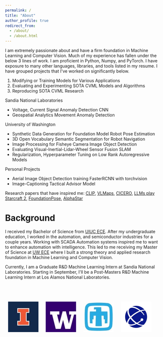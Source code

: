 ```yaml
---
permalink: /
title: "About"
author_profile: true
redirect_from: 
  - /about/
  - /about.html
---
```


I am extremely passionate about and have a firm foundation in Machine Learning and Computer Vision. Much of my experience has fallen under the below 3 lines of work.
I am proficient in Python, Numpy, and PyTorch. I have exposure to many other languages, libraries, and tools listed in my resume. I have grouped projects that I've worked on significantly below. 

1. Modifying or Training Models for Various Applications
2. Evaluating and Experimenting SOTA CVML Models and Algorithms
3. Reproducing SOTA CVML Research

Sandia National Laboratories
-	Voltage, Current Signal Anomaly Detection CNN
- Geospatial Analytics Movement Anomaly Detection

University of Washington
-	Synthetic Data Generation for Foundation Model Robot Pose Estimation
-	3D Open Vocabulary Semantic Segmentation for Robot Navigation
-	Image Processing for Fisheye Camera Image Object Detection
- Evaluating Visual-Inertial-Lidar-Wheel Sensor Fusion SLAM
-	Regularization, Hyperparameter Tuning on Low Rank Autoregressive Models

Personal Projects
- Aerial Image Object Detection training FasterRCNN with torchvision
-	Image-Captioning Tactical Advisor Model


Research papers that have inspired me: [CLIP](https://arxiv.org/abs/2103.00020), [VLMaps](https://arxiv.org/pdf/2210.05714), [CICERO](https://www.science.org/doi/10.1126/science.ade9097), [LLMs play Starcraft 2](https://arxiv.org/abs/2312.11865), [FoundationPose](https://nvlabs.github.io/FoundationPose/), [AlphaStar](https://arxiv.org/pdf/2308.03526)


Background
======
I received my Bachelor of Science from [UIUC ECE](https://ece.illinois.edu/). After my undergraduate education, I worked in the automation, and semiconductor industries for a couple years. Working with SCADA Automation systems inspired me 
to want to enhance automation with intelligence. This led to me receiving my Master of Science at [UW ECE](https://www.ece.uw.edu/) where I built a strong theory and applied research foundation in Machine Learning and Computer Vision.

Currently, I am a Graduate R&D Machine Learning Intern at Sandia National Laboratories. Starting in September, I'll be a Post-Masters R&D Machine Learning Intern at Los Alamos National Laboratories.

<br><br>

<p align="left">
  <img src="/images/uiuc.jpg" alt="UIUC" width="100" style="margin: 10px;">
  <img src="/images/uw.jpg" alt="UW" width="100" style="margin: 10px;">
  <img src="/images/sandia.jpg" alt="Sandia" width="100" style="margin: 10px;">
  <img src="/images/lanl.jpg" alt="Los ALamos" width="100" style="margin: 10px;">
</p>

<br><br>